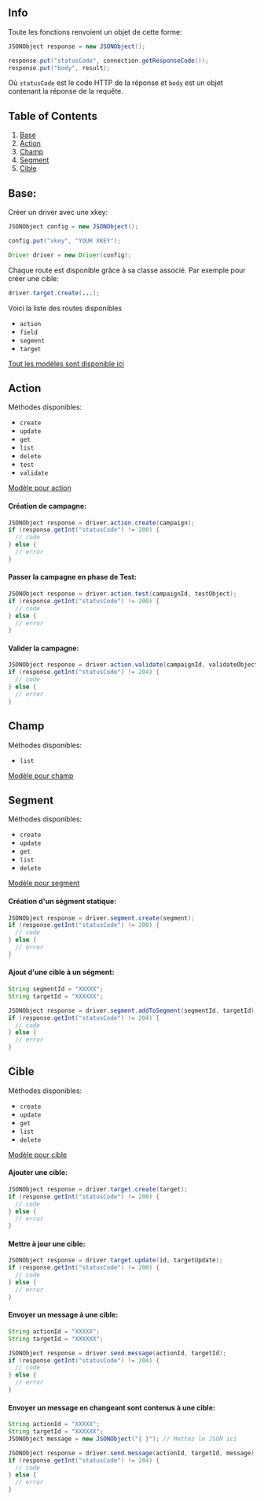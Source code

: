 Info
--

Toute les fonctions renvoient un objet de cette forme:

```java
JSONObject response = new JSONObject();

response.put("statusCode", connection.getResponseCode());
response.put("body", result);
```

Où `statusCode` est le code HTTP de la réponse et `body` est un objet contenant la réponse de la requête.

## Table of Contents

  1. [Base](#Basics)
  1. [Action](#Action)
  1. [Champ](#Champ)
  1. [Segment](#Segment)
  1. [Cible](#Cible)

## Base:

Créer un driver avec une xkey:
```java
JSONObject config = new JSONObject();

config.put("xkey", "YOUR XKEY");

Driver driver = new Driver(config);
```

Chaque route est disponible grâce à sa classe associé. Par exemple pour créer une cible:
```java
driver.target.create(...);
```

Voici la liste des routes disponibles
  + `action`
  + `field`
  + `segment`
  + `target`

[Tout les modèles sont disponible ici](../../../../../docs/fr/models.md)

## Action

Méthodes disponibles:
  + `create`
  + `update`
  + `get`
  + `list`
  + `delete`
  + `test`
  + `validate`

[Modèle pour action](../../../../../docs/fr/models.md#Action)

#### Création de campagne:

```java
JSONObject response = driver.action.create(campaign);
if (response.getInt("statusCode") != 200) {
  // code
} else {
  // error
}
```

#### Passer la campagne en phase de Test:

```java
JSONObject response = driver.action.test(campaignId, testObject);
if (response.getInt("statusCode") != 200) {
  // code
} else {
  // error
}
```

#### Valider la campagne:

```java
JSONObject response = driver.action.validate(campaignId, validateObject);
if (response.getInt("statusCode") != 204) {
  // code
} else {
  // error
}
```

## Champ

Méthodes disponibles:
  + `list`

[Modèle pour champ](../../../../../docs/fr/models.md#Champs)

## Segment

Méthodes disponibles:
  + `create`
  + `update`
  + `get`
  + `list`
  + `delete`

[Modèle pour segment](../../../../../docs/fr/models.md#Segment)

#### Création d'un ségment statique:

```java
JSONObject response = driver.segment.create(segment);
if (response.getInt("statusCode") != 200) {
  // code
} else {
  // error
}
```

#### Ajout d'une cible à un ségment:

```java
String segmentId = "XXXXX";
String targetId = "XXXXXX";

JSONObject response = driver.segment.addToSegment(segmentId, targetId);
if (response.getInt("statusCode") != 204) {
  // code
} else {
  // error
}
```

## Cible

Méthodes disponibles:
  + `create`
  + `update`
  + `get`
  + `list`
  + `delete`

[Modèle pour cible](../../../../../docs/fr/models.md#Cible)

#### Ajouter une cible:

```java
JSONObject response = driver.target.create(target);
if (response.getInt("statusCode") != 200) {
  // code
} else {
  // error
}
```

#### Mettre à jour une cible:

```java
JSONObject response = driver.target.update(id, targetUpdate);
if (response.getInt("statusCode") != 200) {
  // code
} else {
  // error
}
```

#### Envoyer un message à une cible:

```java
String actionId = "XXXXX";
String targetId = "XXXXXX";

JSONObject response = driver.send.message(actionId, targetId);
if (response.getInt("statusCode") != 204) {
  // code
} else {
  // error
}
```

#### Envoyer un message en changeant sont contenus à une cible:

```java
String actionId = "XXXXX";
String targetId = "XXXXXX";
JSONObject message = new JSONObject("{ }"); // Mettez le JSON ici

JSONObject response = driver.send.message(actionId, targetId, message);
if (response.getInt("statusCode") != 204) {
  // code
} else {
  // error
}
```
